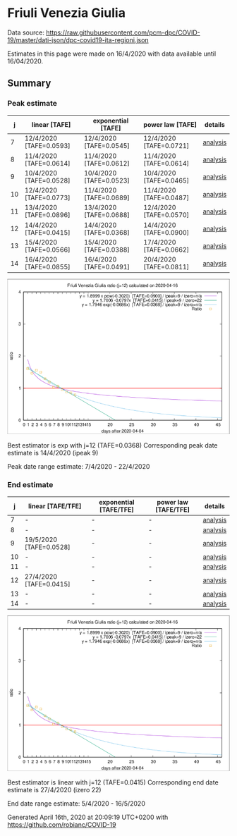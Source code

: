 # Friuli Venezia Giulia


Data source: https://raw.githubusercontent.com/pcm-dpc/COVID-19/master/dati-json/dpc-covid19-ita-regioni.json

Estimates in this page were made on 16/4/2020 with data available until 16/04/2020.


## Summary 

### Peak estimate 
|j|linear [TAFE]|exponential [TAFE]|power law [TAFE]|details|
|---|----|-----------|---------|-------|
|7|12/4/2020 [TAFE=0.0593]|12/4/2020 [TAFE=0.0545]|12/4/2020 [TAFE=0.0721]|[analysis](COVID-19_friuli_venezia_giulia_j7_2020-04-16.md)|
|8|11/4/2020 [TAFE=0.0614]|11/4/2020 [TAFE=0.0612]|11/4/2020 [TAFE=0.0614]|[analysis](COVID-19_friuli_venezia_giulia_j8_2020-04-16.md)|
|9|10/4/2020 [TAFE=0.0528]|10/4/2020 [TAFE=0.0523]|10/4/2020 [TAFE=0.0465]|[analysis](COVID-19_friuli_venezia_giulia_j9_2020-04-16.md)|
|10|12/4/2020 [TAFE=0.0773]|11/4/2020 [TAFE=0.0689]|11/4/2020 [TAFE=0.0487]|[analysis](COVID-19_friuli_venezia_giulia_j10_2020-04-16.md)|
|11|13/4/2020 [TAFE=0.0896]|13/4/2020 [TAFE=0.0688]|12/4/2020 [TAFE=0.0570]|[analysis](COVID-19_friuli_venezia_giulia_j11_2020-04-16.md)|
|12|14/4/2020 [TAFE=0.0415]|14/4/2020 [TAFE=0.0368]|14/4/2020 [TAFE=0.0900]|[analysis](COVID-19_friuli_venezia_giulia_j12_2020-04-16.md)|
|13|15/4/2020 [TAFE=0.0566]|15/4/2020 [TAFE=0.0388]|17/4/2020 [TAFE=0.0662]|[analysis](COVID-19_friuli_venezia_giulia_j13_2020-04-16.md)|
|14|16/4/2020 [TAFE=0.0855]|16/4/2020 [TAFE=0.0491]|20/4/2020 [TAFE=0.0811]|[analysis](COVID-19_friuli_venezia_giulia_j14_2020-04-16.md)|

![best peak estimate](COVID-19_friuli_venezia_giulia_j12_2020-04-16.png)

Best estimator is exp with j=12 (TAFE=0.0368)
Corresponding peak date estimate is 14/4/2020 (ipeak 9)


Peak date range estimate: 7/4/2020 - 22/4/2020

### End estimate 
|j|linear [TAFE/TFE]|exponential [TAFE/TFE]|power law [TAFE/TFE]|details|
|---|----|-----------|---------|-------|
|7|-|-|-|[analysis](COVID-19_friuli_venezia_giulia_j7_2020-04-16.md)|
|8|-|-|-|[analysis](COVID-19_friuli_venezia_giulia_j8_2020-04-16.md)|
|9|19/5/2020 [TAFE=0.0528]|-|-|[analysis](COVID-19_friuli_venezia_giulia_j9_2020-04-16.md)|
|10|-|-|-|[analysis](COVID-19_friuli_venezia_giulia_j10_2020-04-16.md)|
|11|-|-|-|[analysis](COVID-19_friuli_venezia_giulia_j11_2020-04-16.md)|
|12|27/4/2020 [TAFE=0.0415]|-|-|[analysis](COVID-19_friuli_venezia_giulia_j12_2020-04-16.md)|
|13|-|-|-|[analysis](COVID-19_friuli_venezia_giulia_j13_2020-04-16.md)|
|14|-|-|-|[analysis](COVID-19_friuli_venezia_giulia_j14_2020-04-16.md)|

![best zero estimate](COVID-19_friuli_venezia_giulia_j12_2020-04-16.png)

Best estimator is linear with j=12 (TAFE=0.0415)
Corresponding end date estimate is 27/4/2020 (izero 22)


End date range estimate: 5/4/2020 - 16/5/2020

Generated April 16th, 2020 at 20:09:19 UTC+0200 with https://github.com/robianc/COVID-19
